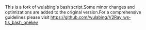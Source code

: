 This is a fork of wulabing's bash script.Some minor changes and optimizations are added to the original version.For a comprehensive guidelines please visit https://github.com/wulabing/V2Ray_ws-tls_bash_onekey
